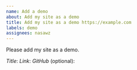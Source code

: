 ```yaml
---
name: Add a demo
about: Add my site as a demo
title: Add my site as a demo https://example.com
labels: demo
assignees: nasawz
---
```


Please add my site as a demo.

*Title*: 
*Link*: 
*GitHub* (optional): 